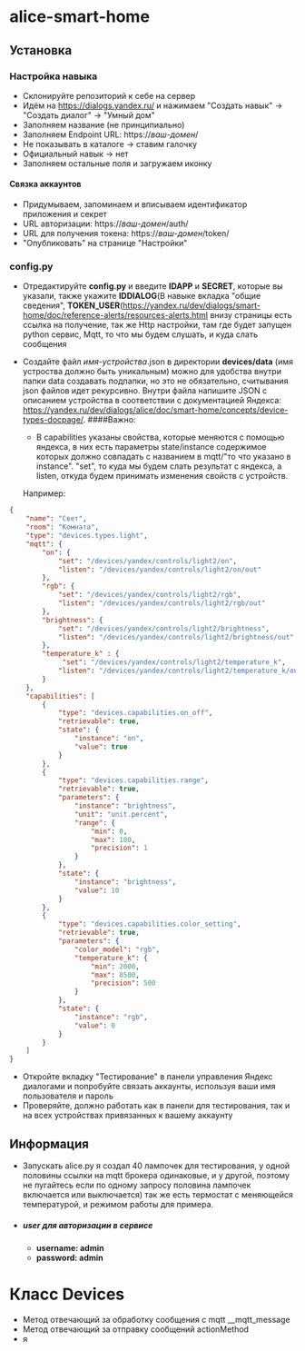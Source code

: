# alice-smart-home

## Установка

### Настройка навыка
* Склонируйте репозиторий к себе на сервер
* Идём на https://dialogs.yandex.ru/ и нажимаем "Создать навык" -> "Создать диалог" -> "Умный дом"
* Заполняем название (не принципиально)
* Заполняем Endpoint URL: https://_ваш-домен_/
* Не показывать в каталоге -> ставим галочку
* Официальный навык -> нет
* Заполняем остальные поля и загружаем иконку
#### Связка аккаунтов
* Придумываем, запоминаем и вписываем идентификатор приложения и секрет
* URL авторизации: https://_ваш-домен_/auth/
* URL для получения токена: https://_ваш-домен_/token/
* "Опубликовать" на странице "Настройки"
### config.py 
  * Отредактируйте __config.py__ и введите __IDAPP__ и __SECRET__, 
  которые вы указали, также укажите __IDDIALOG__(В навыке вкладка "общие сведения",
__TOKEN_USER__(https://yandex.ru/dev/dialogs/smart-home/doc/reference-alerts/resources-alerts.html
внизу страницы есть ссылка на получение, так же  Http настройки, там где будет запущен python сервис,
Mqtt, то что мы будем слушать, и куда слать сообщения


* Создайте файл _имя-устройства_.json в директории __devices/data__ (имя устроства должно быть уникальным)
можно для удобства внутри папки data создавать подпапки, но это не обязательно, считывания json файлов
идет рекурсивно. Внутри файла напишите JSON с описанием устройства в соответствии с документацией Яндекса: https://yandex.ru/dev/dialogs/alice/doc/smart-home/concepts/device-types-docpage/.
####Важно:
    * В capabilities указаны свойства, которые меняются с помощью яндекса, в них есть параметры 
state/instance содержимое которых должно совпадать с названием в mqtt/"то что указано в instance".
"set", то куда мы будем слать результат с яндекса, а listen, откуда будем принимать изменения свойств с устройств.

  Например:
```json
{
    "name": "Свет",
    "room": "Комната",
    "type": "devices.types.light",
    "mqtt": {
        "on": {
            "set": "/devices/yandex/controls/light2/on",
            "listen": "/devices/yandex/controls/light2/on/out"
        },
        "rgb": {
            "set": "/devices/yandex/controls/light2/rgb",
            "listen": "/devices/yandex/controls/light2/rgb/out"
        },
        "brightness": {
            "set": "/devices/yandex/controls/light2/brightness",
            "listen": "/devices/yandex/controls/light2/brightness/out"
        },
        "temperature_k" : {
             "set": "/devices/yandex/controls/light2/temperature_k",
            "listen": "/devices/yandex/controls/light2/temperature_k/out"
        }
    },
    "capabilities": [
        {
            "type": "devices.capabilities.on_off",
            "retrievable": true,
            "state": {
                "instance": "on",
                "value": true
            }
        },
        {
            "type": "devices.capabilities.range",
            "retrievable": true,
            "parameters": {
                "instance": "brightness",
                "unit": "unit.percent",
                "range": {
                    "min": 0,
                    "max": 100,
                    "precision": 1
                }
            },
            "state": {
                "instance": "brightness",
                "value": 10
            }
        },
        {
            "type": "devices.capabilities.color_setting",
            "retrievable": true,
            "parameters": {
                "color_model": "rgb",
                "temperature_k": {
                    "min": 2000,
                    "max": 8500,
                    "precision": 500
                }
            },
            "state": {
                "instance": "rgb",
                "value": 0
            }
        }
    ]
}
```



* Откройте вкладку "Тестирование" в панели управления Яндекс диалогами и попробуйте связать аккаунты, используя ваши имя пользователя и пароль
* Проверяйте, должно работать как в панели для тестирования, так и на всех устройствах привязанных к вашему аккаунту

## Информация
* Запускать alice.py
я создал 40 лампочек для тестирования, у одной половины ссылки на mqtt брокера одинаковые, и у другой, поэтому не пугайтесь если по одному запросу половина лампочек включается или выключается)
так же есть термостат с меняющейся температурой, и режимом работы для примера.
* ##### user для авторизации в сервисе
  *  **username: admin** 
  * **password: admin**
# Класс Devices
* Метод отвечающий за обработку сообщения с mqtt __mqtt_message
* Метод отвечающий за отправку сообщений actionMethod
* я 